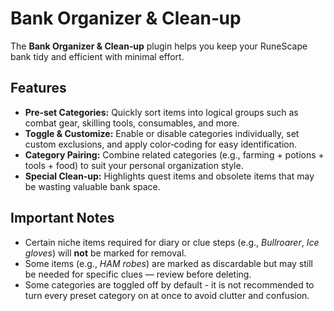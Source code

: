 # Bank Organizer & Clean‑up

<p>
The <strong>Bank Organizer & Clean‑up</strong> plugin helps you keep your RuneScape bank tidy and efficient with minimal effort.
</p>

<h2>Features</h2>
<ul>
  <li><strong>Pre‑set Categories:</strong> Quickly sort items into logical groups such as combat gear, skilling tools, consumables, and more.</li>
  <li><strong>Toggle & Customize:</strong> Enable or disable categories individually, set custom exclusions, and apply color‑coding for easy identification.</li>
  <li><strong>Category Pairing:</strong> Combine related categories (e.g., farming + potions + tools + food) to suit your personal organization style.</li>
  <li><strong>Special Clean‑up:</strong> Highlights quest items and obsolete items that may be wasting valuable bank space.</li>
</ul>

<h2>Important Notes</h2>
<ul>
  <li>Certain niche items required for diary or clue steps (e.g., <em>Bullroarer</em>, <em>Ice gloves</em>) will <strong>not</strong> be marked for removal.</li>
  <li>Some items (e.g., <em>HAM robes</em>) are marked as discardable but may still be needed for specific clues — review before deleting.</li>

<li>Some categories are toggled off by default - it is not recommended to turn every preset category on at once to avoid clutter and confusion.</li>
</ul>

<p>

</p>
